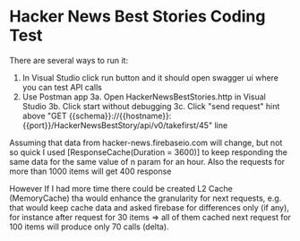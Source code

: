 # Hacker News Best Stories Coding Test

There are several ways to run it:
1. In Visual Studio click run button and it should open swagger ui where you can test API calls
2. Use Postman app
3a. Open HackerNewsBestStories.http in Visual Studio
3b. Click start without debugging
3c. Click "send request" hint above "GET {{schema}}://{{hostname}}:{{port}}/HackerNewsBestStory/api/v0/takefirst/45" line

Assuming that data from hacker-news.firebaseio.com will change, but not so quick
I used [ResponseCache(Duration = 3600)] to keep responding the same data for the same value of n param for an hour.
Also the requests for more than 1000 items will get 400 response

However If I had more time 
there could be created L2 Cache (MemoryCache) 
tha would enhance the granularity for next requests,
e.g. that would keep cache data and asked firebase for differences only (if any),
for instance 
after request for 30 items => all of them cached
next request for 100 items will produce only 70 calls (delta).
